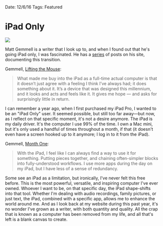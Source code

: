 Date: 12/6/16
Tags: Featured

# iPad Only

![](http://cdn.macrumors.com/article-new/2014/11/smartkeyboard.jpg)

Matt Gemmell is a writer that I look up to, and when I found out that he's going iPad only, I was fascinated. He has a [series](http://mattgemmell.com/category/ipad-only/) of posts on his site, documenting this transition.

Gemmell, [Lifting the Mouse](http://mattgemmell.com/lifting-the-mouse/):

> What made me buy into the iPad as a full-time actual computer is that it doesn’t just agree with a feeling I think I’ve always had; it does something about it. It’s a device that was designed this millennium, and it looks and acts and feels like it. It gives me hope — and asks for surprisingly little in return.

I can remember a year ago, when I first purchased my iPad Pro, I wanted to be an "iPad Only" user. It seemed possible, but still too far away—but now, as I reflect on that specific moment, it's not a desire anymore. The iPad is my daily driver. It's the computer I use 99% of the time. I own a Mac mini, but it's only used a handful of times throughout a month, if that (it doesn't even have a screen hooked up to it anymore; I log in to it from the iPad).

Gemmell, [Month One](http://mattgemmell.com/ipad-only-month-one/):

> With the iPad, I feel like I can always find a way to use it for something. Putting pieces together, and chaining often-simpler blocks into fully-understood workflows. I use more apps during the day on my iPad, but I have less of a sense of redundancy.

Some see an iPad as a limitation, but ironically, I've never felt this free before. This is the most powerful, versatile, and inspiring computer I've ever owned. Whoever I want to be, on that specific day, the iPad shape-shifts into that tool. Whether I'm dealing with audio recordings, family pictures, or just text, the iPad, combined with a specific app, allows me to enhance the world around me. And as I look back at my website during this past year, it's no wonder I've grown as a writer, with both quantity and quality. All the crap that is known as a computer has been removed from my life, and all that's left is a blank canvas to create.
